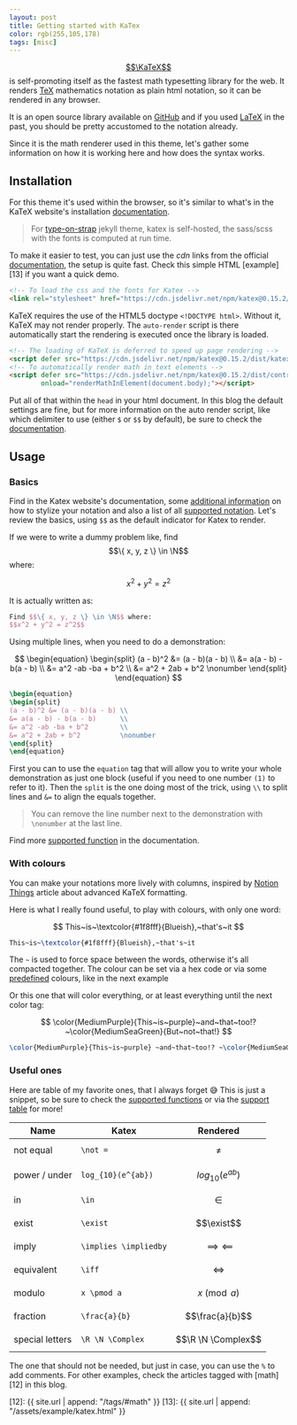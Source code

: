 ```yaml
---
layout: post
title: Getting started with KaTex
color: rgb(255,105,178)
tags: [misc]
---
```


[$$\KaTeX$$][1] is self-promoting itself as the fastest math typesetting library for the web.
It renders [TeX][6] mathematics notation as plain html notation,
so it can be rendered in any browser. 

It is an open source library available on [GitHub][8] and if you used [LaTeX][7] in the past, 
you should be pretty accustomed to the notation already.

Since it is the math renderer used in this theme, let's gather some information on
how it is working here and how does the syntax works.

## Installation

For this theme it's used within the browser, so it's similar to what's in the KaTeX website's
installation [documentation][5].

> For [type-on-strap][9] jekyll theme, katex is self-hosted, the sass/scss with the fonts is computed at run time.

To make it easier to test, you can just use the _cdn_ links from the official [documentation][5],
the setup is quite fast. Check this simple HTML [example][13] if you want a quick demo.

```html
<!-- To load the css and the fonts for Katex -->
<link rel="stylesheet" href="https://cdn.jsdelivr.net/npm/katex@0.15.2/dist/katex.min.css">
```

KaTeX requires the use of the HTML5 doctype `<!DOCTYPE html>`. Without it, KaTeX may not render properly.
The `auto-render` script is there automatically start the rendering is executed once the library is loaded.

```html
<!-- The loading of KaTeX is deferred to speed up page rendering -->
<script defer src="https://cdn.jsdelivr.net/npm/katex@0.15.2/dist/katex.min.js"></script>
<!-- To automatically render math in text elements -->
<script defer src="https://cdn.jsdelivr.net/npm/katex@0.15.2/dist/contrib/auto-render.min.js"
        onload="renderMathInElement(document.body);"></script>
```

Put all of that within the `head` in your html document.
In this blog the default settings are fine, but for more information on the auto render script, 
like which delimiter to use (either `$` or `$$` by default), be sure to check the [documentation][11].

## Usage

### Basics

Find in the Katex website's documentation, 
some [additional information][3] on how to stylize your notation and also a list of all [supported notation][2].
Let's review the basics, using `$$` as the default indicator for Katex to render.

If we were to write a dummy problem like, find $$\{ x, y, z \} \in \N$$ where:

$$x^2 + y^2 = z^2$$

It is actually written as:

```tex
Find $$\{ x, y, z \} \in \N$$ where:
$$x^2 + y^2 = z^2$$
```

Using multiple lines, when you need to do a demonstration:

$$
\begin{equation}
\begin{split}
(a - b)^2 &= (a - b)(a - b) \\
&= a(a - b) - b(a - b) \\
&= a^2 -ab -ba + b^2 \\
&= a^2 + 2ab + b^2   \nonumber
\end{split}
\end{equation}
$$

```tex
\begin{equation}
\begin{split}
(a - b)^2 &= (a - b)(a - b) \\
&= a(a - b) - b(a - b)      \\
&= a^2 -ab -ba + b^2        \\
&= a^2 + 2ab + b^2          \nonumber
\end{split}
\end{equation}
```

First you can to use the `equation` tag that will allow you to write your whole demonstration as just one
block (useful if you need to one number `(1)` to refer to it).
Then the `split` is the one doing most of the trick, using `\\` to split lines and `&=` to align the
equals together.

> You can remove the line number next to the demonstration with `\nonumber` at the last line.

Find more [supported function][10] in the documentation.

### With colours

You can make your notations more lively with columns, inspired by [Notion Things][4] article
about advanced KaTeX formatting.

Here is what I really found useful, to play with colours, with only one word:

$$ 
This~is~\textcolor{#1f8fff}{Blueish},~that's~it 
$$

```tex
This~is~\textcolor{#1f8fff}{Blueish},~that's~it 
```

The `~` is used to force space between the words, otherwise it's all compacted together.
The colour can be set via a hex code or via some [predefined][4] colours, like in the next example

Or this one that will color everything, or at least everything until the next color tag:

$$
\color{MediumPurple}{This~is~purple}~and~that~too!?~\color{MediumSeaGreen}{But~not~that!}
$$

```tex
\color{MediumPurple}{This~is~purple} ~and~that~too!? ~\color{MediumSeaGreen}{But~not~that!}
```

### Useful ones

Here are table of my favorite ones, that I always forget 😅
This is just a snippet, so be sure to check the [supported functions][10] or
via the [support table][2] for more!

| Name            | Katex                 | Rendered                |
|-----------------|-----------------------|-------------------------|
| not equal       | `\not =`              | $$\not =$$              |
| power / under   | `log_{10}(e^{ab})`    | $$log_{10}(e^{ab})$$    |
| in              | `\in`                 | $$\in$$                 |
| exist           | `\exist`              | $$\exist$$              |
| imply           | `\implies \impliedby` | $$\implies \impliedby$$ |
| equivalent      | `\iff`                | $$\iff$$                |
| modulo          | `x \pmod a`           | $$x \pmod a$$           |
| fraction        | `\frac{a}{b}`         | $$\frac{a}{b}$$         |
| special letters | `\R \N \Complex`      | $$\R \N \Complex$$      |

The one that should not be needed, but just in case, you can use the `%` to add comments.
For other examples, check the articles tagged with [math][12] in this blog.


[1]: https://katex.org/
[2]: https://katex.org/docs/support_table.html
[3]: https://katex.org/docs/supported.html#style-color-size-and-font "syntax"
[4]: https://notionthings.com/2021/01/23/advanced-notion-formatting-using-katex-expressions/ "colours"
[5]: https://katex.org/docs/browser.html
[6]: https://tug.org/levels.html
[7]: https://www.latex-project.org/
[8]: https://github.com/KaTeX/KaTeX
[9]: https://github.com/sylhare/Type-on-Strap
[10]: https://katex.org/docs/supported.html
[11]: https://katex.org/docs/autorender.html
[12]: {{ site.url | append: "/tags/#math" }}
[13]: {{ site.url | append: "/assets/example/katex.html" }}
